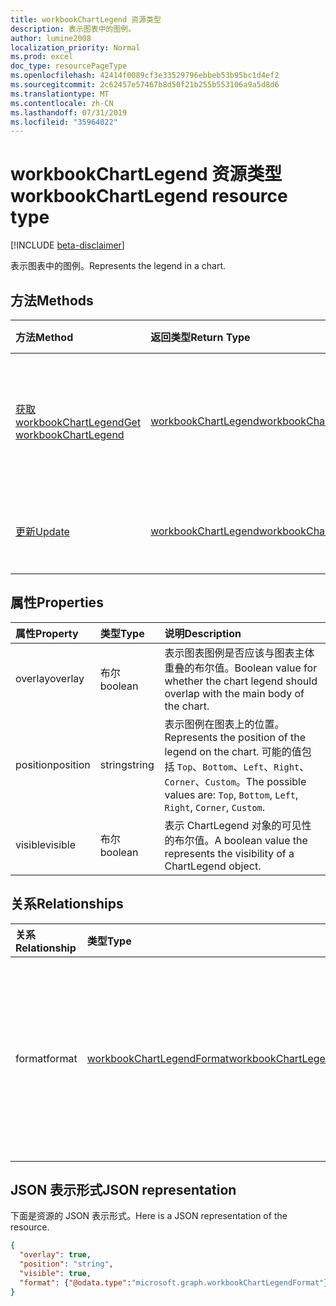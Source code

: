 ```yaml
---
title: workbookChartLegend 资源类型
description: 表示图表中的图例。
author: lumine2008
localization_priority: Normal
ms.prod: excel
doc_type: resourcePageType
ms.openlocfilehash: 42414f0089cf3e33529796ebbeb53b95bc1d4ef2
ms.sourcegitcommit: 2c62457e57467b8d50f21b255b553106a9a5d8d6
ms.translationtype: MT
ms.contentlocale: zh-CN
ms.lasthandoff: 07/31/2019
ms.locfileid: "35964022"
---
```

# <a name="workbookchartlegend-resource-type"></a><span data-ttu-id="5e796-103">workbookChartLegend 资源类型</span><span class="sxs-lookup"><span data-stu-id="5e796-103">workbookChartLegend resource type</span></span>

[!INCLUDE [beta-disclaimer](../../includes/beta-disclaimer.md)]

<span data-ttu-id="5e796-104">表示图表中的图例。</span><span class="sxs-lookup"><span data-stu-id="5e796-104">Represents the legend in a chart.</span></span>

## <a name="methods"></a><span data-ttu-id="5e796-105">方法</span><span class="sxs-lookup"><span data-stu-id="5e796-105">Methods</span></span>

| <span data-ttu-id="5e796-106">方法</span><span class="sxs-lookup"><span data-stu-id="5e796-106">Method</span></span>           | <span data-ttu-id="5e796-107">返回类型</span><span class="sxs-lookup"><span data-stu-id="5e796-107">Return Type</span></span>    |<span data-ttu-id="5e796-108">说明</span><span class="sxs-lookup"><span data-stu-id="5e796-108">Description</span></span>|
|:---------------|:--------|:----------|
|[<span data-ttu-id="5e796-109">获取 workbookChartLegend</span><span class="sxs-lookup"><span data-stu-id="5e796-109">Get workbookChartLegend</span></span>](../api/chartlegend-get.md) | [<span data-ttu-id="5e796-110">workbookChartLegend</span><span class="sxs-lookup"><span data-stu-id="5e796-110">workbookChartLegend</span></span>](workbookchartlegend.md) |<span data-ttu-id="5e796-111">读取 chartlegend 对象的属性和关系。</span><span class="sxs-lookup"><span data-stu-id="5e796-111">Read properties and relationships of chartLegend object.</span></span>|
|[<span data-ttu-id="5e796-112">更新</span><span class="sxs-lookup"><span data-stu-id="5e796-112">Update</span></span>](../api/chartlegend-update.md) | [<span data-ttu-id="5e796-113">workbookChartLegend</span><span class="sxs-lookup"><span data-stu-id="5e796-113">workbookChartLegend</span></span>](workbookchartlegend.md) |<span data-ttu-id="5e796-114">更新 chartlegend 对象。</span><span class="sxs-lookup"><span data-stu-id="5e796-114">Update ChartLegend object.</span></span> |

## <a name="properties"></a><span data-ttu-id="5e796-115">属性</span><span class="sxs-lookup"><span data-stu-id="5e796-115">Properties</span></span>
| <span data-ttu-id="5e796-116">属性</span><span class="sxs-lookup"><span data-stu-id="5e796-116">Property</span></span>     | <span data-ttu-id="5e796-117">类型</span><span class="sxs-lookup"><span data-stu-id="5e796-117">Type</span></span>   |<span data-ttu-id="5e796-118">说明</span><span class="sxs-lookup"><span data-stu-id="5e796-118">Description</span></span>|
|:---------------|:--------|:----------|
|<span data-ttu-id="5e796-119">overlay</span><span class="sxs-lookup"><span data-stu-id="5e796-119">overlay</span></span>|<span data-ttu-id="5e796-120">布尔</span><span class="sxs-lookup"><span data-stu-id="5e796-120">boolean</span></span>|<span data-ttu-id="5e796-121">表示图表图例是否应该与图表主体重叠的布尔值。</span><span class="sxs-lookup"><span data-stu-id="5e796-121">Boolean value for whether the chart legend should overlap with the main body of the chart.</span></span>|
|<span data-ttu-id="5e796-122">position</span><span class="sxs-lookup"><span data-stu-id="5e796-122">position</span></span>|<span data-ttu-id="5e796-123">string</span><span class="sxs-lookup"><span data-stu-id="5e796-123">string</span></span>|<span data-ttu-id="5e796-124">表示图例在图表上的位置。</span><span class="sxs-lookup"><span data-stu-id="5e796-124">Represents the position of the legend on the chart.</span></span> <span data-ttu-id="5e796-125">可能的值包括 `Top`、`Bottom`、`Left`、`Right`、`Corner`、`Custom`。</span><span class="sxs-lookup"><span data-stu-id="5e796-125">The possible values are: `Top`, `Bottom`, `Left`, `Right`, `Corner`, `Custom`.</span></span>|
|<span data-ttu-id="5e796-126">visible</span><span class="sxs-lookup"><span data-stu-id="5e796-126">visible</span></span>|<span data-ttu-id="5e796-127">布尔</span><span class="sxs-lookup"><span data-stu-id="5e796-127">boolean</span></span>|<span data-ttu-id="5e796-128">表示 ChartLegend 对象的可见性的布尔值。</span><span class="sxs-lookup"><span data-stu-id="5e796-128">A boolean value the represents the visibility of a ChartLegend object.</span></span>|

## <a name="relationships"></a><span data-ttu-id="5e796-129">关系</span><span class="sxs-lookup"><span data-stu-id="5e796-129">Relationships</span></span>
| <span data-ttu-id="5e796-130">关系</span><span class="sxs-lookup"><span data-stu-id="5e796-130">Relationship</span></span> | <span data-ttu-id="5e796-131">类型</span><span class="sxs-lookup"><span data-stu-id="5e796-131">Type</span></span>   |<span data-ttu-id="5e796-132">说明</span><span class="sxs-lookup"><span data-stu-id="5e796-132">Description</span></span>|
|:---------------|:--------|:----------|
|<span data-ttu-id="5e796-133">format</span><span class="sxs-lookup"><span data-stu-id="5e796-133">format</span></span>|[<span data-ttu-id="5e796-134">workbookChartLegendFormat</span><span class="sxs-lookup"><span data-stu-id="5e796-134">workbookChartLegendFormat</span></span>](workbookchartlegendformat.md)|<span data-ttu-id="5e796-135">表示图表图例的格式，包括填充和字体格式。</span><span class="sxs-lookup"><span data-stu-id="5e796-135">Represents the formatting of a chart legend, which includes fill and font formatting.</span></span> <span data-ttu-id="5e796-136">只读。</span><span class="sxs-lookup"><span data-stu-id="5e796-136">Read-only.</span></span>|

## <a name="json-representation"></a><span data-ttu-id="5e796-137">JSON 表示形式</span><span class="sxs-lookup"><span data-stu-id="5e796-137">JSON representation</span></span>

<span data-ttu-id="5e796-138">下面是资源的 JSON 表示形式。</span><span class="sxs-lookup"><span data-stu-id="5e796-138">Here is a JSON representation of the resource.</span></span>

<!-- {
  "blockType": "resource",
  "baseType": "microsoft.graph.entity",
  "optionalProperties": [
    "format"        
  ],
  "@odata.type": "microsoft.graph.workbookChartLegend"
}-->

```json
{
  "overlay": true,
  "position": "string",
  "visible": true,
  "format": {"@odata.type":"microsoft.graph.workbookChartLegendFormat"}
}

```

<!-- uuid: 8fcb5dbc-d5aa-4681-8e31-b001d5168d79
2015-10-25 14:57:30 UTC -->
<!--
{
  "type": "#page.annotation",
  "description": "ChartLegend resource",
  "keywords": "",
  "section": "documentation",
  "tocPath": "",
  "suppressions": []
}
-->

